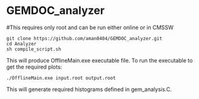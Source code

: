 # GEMDOC_analyzer
#This requires only root and can be run either online or in CMSSW

```
git clone https://github.com/aman0404/GEMDOC_analyzer.git
cd Analyzer
sh compile_script.sh
```

This will produce OfflineMain.exe executable file. To run the executable to get the required plots:

```
./OfflineMain.exe input.root output.root
```

This will generate required histograms defined in gem_analysis.C.
